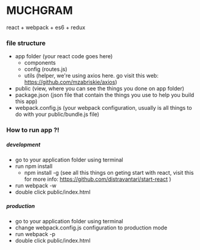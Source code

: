 # MUCHGRAM
react + webpack + es6 + redux

### file structure
- app folder (your react code goes here)
    - components
    - config (routes.js)
    - utils (helper, we're using axios here. go visit this web: https://github.com/mzabriskie/axios)
- public (view, where you can see the things you done on app folder)
- package.json (json file that contain the things you use to help you build this app)
- webpack.config.js (your webpack configuration, usually is all things to do with your public/bundle.js file)

### How to run app ?!
##### development
- go to your application folder using terminal
- run npm install
    - npm install -g (see all this things on geting start with react, visit this for more info: https://github.com/distravantari/start-react )
- run webpack -w
- double click public/index.html

##### production
- go to your application folder using terminal
- change webpack.config.js configuration to production mode
- run webpack -p
- double click public/index.html
